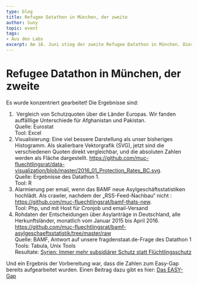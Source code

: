 ```yaml
---
type: blog
title: Refugee Datathon in München, der zweite
author: Suny
topic: event
tags:
- Aus den Labs
excerpt: Am 18. Juni stieg der zweite Refugee Datathon in München. Diesmal im WERK1 gemeinsam von Welcome Help e.V. und OK Lab München veranstaltet.
---
```


# Refugee Datathon in München, der zweite

<p>Es wurde konzentriert gearbeitet! Die Ergebnisse sind:</p>
<ol>
<li>&nbsp;Vergleich von Schutzquoten über die Länder Europas. Wir fanden auffälllige Unterschiede für Afghanistan und Pakistan.<br>
Quelle: Eurostat<br>
Tool: Excel</li>
<li>Visualisierung: Eine viel bessere Darstellung als unser bisheriges Histogramm. Als skalierbare Vektorgrafik (SVG), jetzt sind die verschiedenen Quoten direkt vergleichbar, und die absoluten Zahlen werden als Fläche dargestellt.&nbsp;<a class="linkified" title="https://github.com/muc-fluechtlingsrat/data-visualization/blob/master/2016_01_Protection_Rates_BC.svg" href="https://github.com/muc-fluechtlingsrat/data-visualization/blob/master/2016_01_Protection_Rates_BC.svg" target="_blank" rel="nofollow">https://github.com/muc-fluechtlingsrat/data-visualization/blob/master/2016_01_Protection_Rates_BC.svg</a>.<br>
Quelle: Ergebnisse des Datathon 1.<br>
Tool: R</li>
<li>Alarmierung per email, wenn das BAMF neue Asylgeschäftsstatistiken hochlädt. Als crawler, nachdem der „RSS-Feed-Nachbau“ nicht : <a class="linkified" title="https://github.com/muc-fluechtlingsrat/bamf-thats-new" href="https://github.com/muc-fluechtlingsrat/bamf-thats-new" target="_blank" rel="nofollow">https://github.com/muc-fluechtlingsrat/bamf-thats-new</a>.<br>
Tool: Php, und mit Host für Cronjob und email-Versand</li>
<li>Rohdaten der Entscheidungen über Asylanträge in Deutschland, alle Herkunftsländer, monatlich vom&nbsp;Januar 2015 bis April 2016. <a class="linkified" title="https://github.com/muc-fluechtlingsrat/bamf-asylgeschaeftsstatistik/tree/master/raw" href="https://github.com/muc-fluechtlingsrat/bamf-asylgeschaeftsstatistik/tree/master/raw" target="_blank" rel="nofollow">https://github.com/muc-fluechtlingsrat/bamf-asylgeschaeftsstatistik/tree/master/raw</a><br>
Quelle: BAMF, Antwort auf unsere fragdenstaat.de-Frage des Datathon 1<br>
Tools: Tabula, Unix Tools<br>
Resultate:&nbsp;<a href="https://refugee-datathon-muc.org/syrien-immer-mehr-subsidiaerer-schutz-statt-fluechtlingsschutz/">Syrien: Immer mehr subsidiärer Schutz statt Flüchtlingsschutz</a></li>
</ol>
<p>Und ein Ergebnis der Vorbereitung war, dass die Zahlen zum Easy-Gap bereits aufgearbeitet wurden. Einen Beitrag dazu gibt es hier:&nbsp;<a href="https://refugee-datathon-muc.org/das-easy-gap/">Das EASY-Gap</a>
